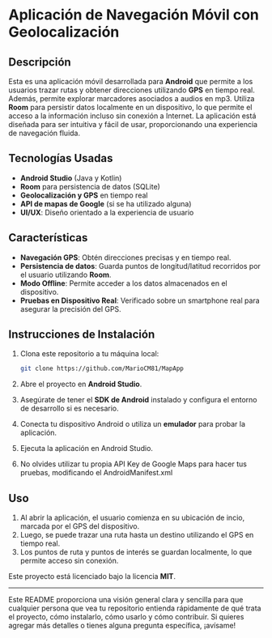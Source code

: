 
# **Aplicación de Navegación Móvil con Geolocalización**

## **Descripción**

Esta es una aplicación móvil desarrollada para **Android** que permite a los usuarios trazar rutas y obtener direcciones utilizando **GPS** en tiempo real. 
Además, permite explorar marcadores asociados a audios en mp3.
Utiliza **Room** para persistir datos localmente en un dispositivo, lo que permite el acceso a la información incluso sin conexión a Internet. 
La aplicación está diseñada para ser intuitiva y fácil de usar, proporcionando una experiencia de navegación fluida.

## **Tecnologías Usadas**

- **Android Studio** (Java y Kotlin)
- **Room** para persistencia de datos (SQLite)
- **Geolocalización y GPS** en tiempo real
- **API de mapas de Google** (si se ha utilizado alguna)
- **UI/UX**: Diseño orientado a la experiencia de usuario

## **Características**

- **Navegación GPS**: Obtén direcciones precisas y en tiempo real.
- **Persistencia de datos**: Guarda puntos de longitud/latitud recorridos por el usuario utilizando **Room**.
- **Modo Offline**: Permite acceder a los datos almacenados en el dispositivo.
- **Pruebas en Dispositivo Real**: Verificado sobre un smartphone real para asegurar la precisión del GPS.

## **Instrucciones de Instalación**

1. Clona este repositorio a tu máquina local:
   ```bash
   git clone https://github.com/MarioCM81/MapApp
   ```

2. Abre el proyecto en **Android Studio**.

3. Asegúrate de tener el **SDK de Android** instalado y configura el entorno de desarrollo si es necesario.

4. Conecta tu dispositivo Android o utiliza un **emulador** para probar la aplicación.

5. Ejecuta la aplicación en Android Studio.

6. No olvides utilizar tu propia API Key de Google Maps para hacer tus pruebas, modificando el AndroidManifest.xml

## **Uso**

1. Al abrir la aplicación, el usuario comienza en su ubicación de incio, marcada por el GPS del dispositivo.
2. Luego, se puede trazar una ruta hasta un destino utilizando el GPS en tiempo real.
3. Los puntos de ruta y puntos de interés se guardan localmente, lo que permite acceso sin conexión.

Este proyecto está licenciado bajo la licencia **MIT**.

---

Este README proporciona una visión general clara y sencilla para que cualquier persona que vea tu repositorio entienda rápidamente de qué trata el proyecto, cómo instalarlo, cómo usarlo y cómo contribuir. Si quieres agregar más detalles o tienes alguna pregunta específica, ¡avísame!
